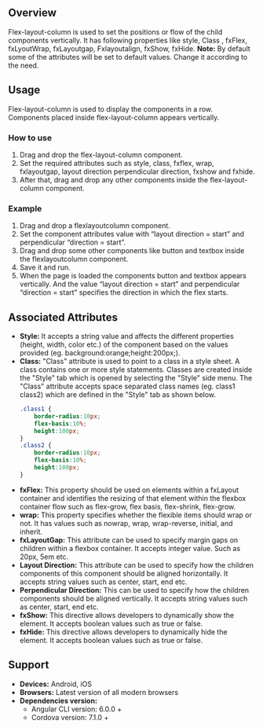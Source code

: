 ## Overview
Flex-layout-column is used to set the positions or flow of the child components vertically. It has following properties like style, Class , fxFlex, fxLyoutWrap, fxLayoutgap, Fxlayoutalign, fxShow, fxHide.
**Note:** By default some of the attributes will be set to default values. Change it according to the need.
## Usage
Flex-layout-column is used to display the components in a row. Components placed inside flex-layout-column appears vertically.
### How to use
1. Drag and drop the flex-layout-column component.
2. Set the required attributes such as style, class, fxflex, wrap, fxlayoutgap, layout direction perpendicular direction, fxshow and fxhide.
3. After that, drag and drop any other components inside the flex-layout-column component.

### Example
1. Drag and drop a flexlayoutcolumn component.
2. Set the component attributes value with “layout direction = start” and perpendicular “direction = start”.
3. Drag and drop some other components like button and textbox inside the flexlayoutcolumn component.
4. Save it and run.
5. When the page is loaded the components button and textbox appears vertically. And the value “layout direction = start” and perpendicular “direction = start” specifies the direction in which the flex starts.

## Associated Attributes
- **Style:** It accepts a string value and affects the different properties (height, width, color etc.) of the component based on the values provided (eg. background:orange;height:200px;).
- **Class:** "Class" attribute is used to point to a class in a style sheet. A class contains one or more style statements. Classes are created inside the "Style" tab which is opened by selecting the "Style" side menu. The "Class" attribute accepts space separated class names (eg. class1 class2) which are defined in the "Style" tab as shown below.
    ```css
    .class1 {
        border-radius:10px;
        flex-basis:10%;
        height:100px;
    }
    .class2 {
        border-radius:10px;
        flex-basis:10%;
        height:100px;
    }
    ```
- **fxFlex:** This property should be used on elements within a fxLayout container and identifies the resizing of that element within the flexbox container flow such as flex-grow, flex basis, flex-shrink, flex-grow.
- **wrap:** This property specifies whether the flexible items should wrap or not. It has values such as nowrap, wrap, wrap-reverse, initial, and inherit.
- **fxLayoutGap:** This attribute can be used to specify margin gaps on children within a flexbox container. It accepts integer value. Such as 20px, 5em etc.
- **Layout Direction:** This attribute can be used to specify how the children components of this component should be aligned horizontally. It accepts string values such as center, start, end etc.
- **Perpendicular  Direction:** This can be used to specify how the children components should be aligned vertically. It accepts string values such as center, start, end etc.
- **fxShow:** This directive allows developers to dynamically show the element. It accepts boolean values such as true or false.
- **fxHide:** This directive allows developers to dynamically hide the element. It accepts boolean values such as true or false.
## Support
- **Devices:** Android, iOS
- **Browsers:** Latest version of all modern browsers
- **Dependencies version:** 
    - Angular CLI version: 6.0.0 + 
    - Cordova version: 7.1.0 + 
